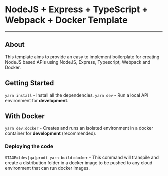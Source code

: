 # NodeJS + Express + TypeScript + Webpack + Docker Template

---

## About

This template aims to provide an easy to implement boilerplate for creating NodeJS based APIs using NodeJS, Express, Typescript, Webpack and Docker.

## Getting Started

`yarn install` - Install all the dependencies.
`yarn dev` - Run a local API environment for **development**.

## With Docker

`yarn dev:docker` - Creates and runs an isolated environment in a docker container for **development** (recommended).

### Deploying the code

`STAGE=(dev|qa|prod) yarn build:docker` - This command will transpile and create a distribution folder in a docker image to be pushed to any cloud environment that can run docker images.
